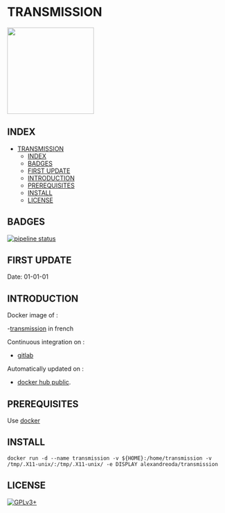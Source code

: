 # TRANSMISSION

<img src="https://assets.gitlab-static.net/uploads/-/system/project/avatar/12904483/transmission-logo_01C2012C01634134.png" width="200" height="200"/>

## INDEX

- [TRANSMISSION](#transmission)
  - [INDEX](#index)
  - [BADGES](#badges)
  - [FIRST UPDATE](#first-update)
  - [INTRODUCTION](#introduction)
  - [PREREQUISITES](#prerequisites)
  - [INSTALL](#install)
  - [LICENSE](#license)


## BADGES

[![pipeline status](https://gitlab.com/oda-alexandre/transmission/badges/master/pipeline.svg)](https://gitlab.com/oda-alexandre/transmission/commits/master)


## FIRST UPDATE

Date: 01-01-01


## INTRODUCTION

Docker image of :

-[transmission](https://transmissionbt.com) in french

Continuous integration on :

- [gitlab](https://gitlab.com/oda-alexandre/transmission/pipelines)

Automatically updated on :

- [docker hub public](https://hub.docker.com/r/alexandreoda/transmission/).


## PREREQUISITES

Use [docker](https://www.docker.com)


## INSTALL

```docker run -d --name transmission -v ${HOME}:/home/transmission -v /tmp/.X11-unix/:/tmp/.X11-unix/ -e DISPLAY alexandreoda/transmission```


## LICENSE

[![GPLv3+](http://gplv3.fsf.org/gplv3-127x51.png)](https://gitlab.com/oda-alexandre/transmission/blob/master/LICENSE)

